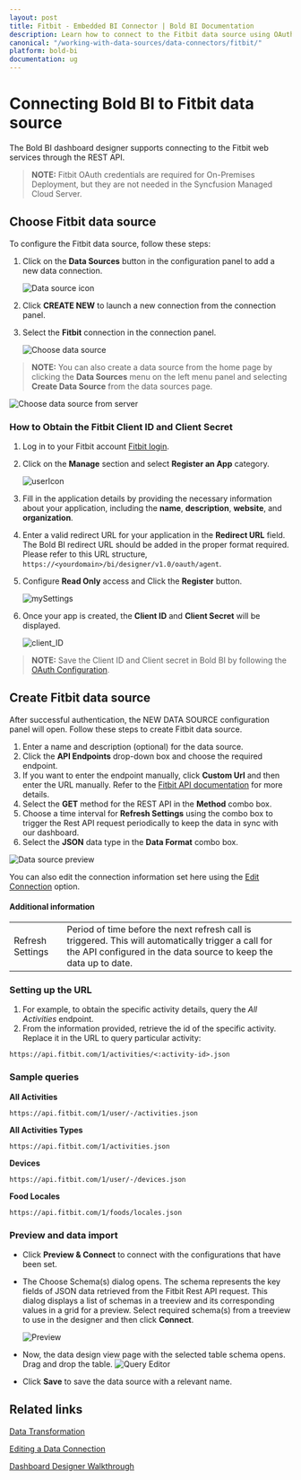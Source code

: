 ```yaml
---
layout: post
title: Fitbit - Embedded BI Connector | Bold BI Documentation
description: Learn how to connect to the Fitbit data source using OAuth-based authentication through REST API with Bold BI at your server or embedded in your application.
canonical: "/working-with-data-sources/data-connectors/fitbit/"
platform: bold-bi
documentation: ug
---
```


# Connecting Bold BI to Fitbit data source
The Bold BI dashboard designer supports connecting to the Fitbit web services through the REST API.
> **NOTE:** Fitbit OAuth credentials are required for On-Premises Deployment, but they are not needed in the Syncfusion Managed Cloud Server.
## Choose Fitbit data source

To configure the Fitbit data source, follow these steps:

1. Click on the **Data Sources** button in the configuration panel to add a new data connection.

   ![Data source icon](/static/assets/working-with-datasource/data-connectors/images/common/DataSourcesIcon.png)

2. Click **CREATE NEW** to launch a new connection from the connection panel.
3. Select the **Fitbit** connection in the connection panel.

   ![Choose data source](/static/assets/working-with-datasource/data-connectors/images/Fitbit/ChooseDS.png)

> **NOTE:** You can also create a data source from the home page by clicking the **Data Sources** menu on the left menu panel and selecting **Create Data Source** from the data sources page.

   ![Choose data source from server](/static/assets/working-with-datasource/data-connectors/images/Fitbit/ChooseDS_Server.png)

### How to Obtain the Fitbit Client ID and Client Secret

1. Log in to your Fitbit account [Fitbit login](https://dev.fitbit.com/login).
2. Click on the **Manage** section and select **Register an App** category.

    ![userIcon](/static/assets/working-with-datasource/data-connectors/images/Fitbit/Manage.png)
3. Fill in the application details by providing the necessary information about your application, including the **name**, **description**, **website**, and **organization**.
4. Enter a valid redirect URL for your application in the **Redirect URL** field. The Bold BI redirect URL should be added in the proper format required. Please refer to this URL structure, `https://<yourdomain>/bi/designer/v1.0/oauth/agent`. 
5. Configure **Read Only** access and Click the **Register** button.

    ![mySettings](/static/assets/working-with-datasource/data-connectors/images/Fitbit/Register_app.png)
7. Once your app is created, the **Client ID** and **Client Secret** will be displayed.

    ![client_ID](/static/assets/working-with-datasource/data-connectors/images/Fitbit/Client_ID.png)
> **NOTE:** Save the Client ID and Client secret in Bold BI by following the [OAuth Configuration](/site-administration/data-connector-settings/oauth-configuration/).

## Create Fitbit data source
After successful authentication, the NEW DATA SOURCE configuration panel will open. Follow these steps to create Fitbit data source.
1. Enter a name and description (optional) for the data source.
2. Click the **API Endpoints** drop-down box and choose the required endpoint.
3. If you want to enter the endpoint manually, click **Custom Url** and then enter the URL manually. Refer to the [Fitbit API documentation](https://dev.fitbit.com/build/reference/web-api/explore/) for more details.
4. Select the **GET** method for the REST API in the **Method** combo box.
5. Choose a time interval for **Refresh Settings** using the combo box to trigger the Rest API request periodically to keep the data in sync with our dashboard. 
6. Select the **JSON** data type in the **Data Format** combo box.

![Data source preview](/static/assets/working-with-datasource/data-connectors/images/Fitbit/DataSourcesView.png)

You can also edit the connection information set here using the [Edit Connection](/working-with-data-sources/editing-a-data-connection/) option.

#### Additional information
<table width="600">
<tr>
<td>
Refresh Settings
</td>
<td>
Period of time before the next refresh call is triggered. This will automatically trigger a call for the API configured in the data source to keep the data up to date.
</td>
</tr>
</table>

### Setting up the URL

1. For example, to obtain the specific activity details, query the *All Activities* endpoint.
2. From the information provided, retrieve the id of the specific activity.
Replace it in the URL to query particular activity:

`https://api.fitbit.com/1/activities/<:activity-id>.json`
### Sample queries

**All Activities**

`https://api.fitbit.com/1/user/-/activities.json`

**All Activities Types**

`https://api.fitbit.com/1/activities.json`

**Devices**

`https://api.fitbit.com/1/user/-/devices.json`

**Food Locales**

`https://api.fitbit.com/1/foods/locales.json`

### Preview and data import
* Click **Preview & Connect** to connect with the configurations that have been set.
* The Choose Schema(s) dialog opens. The schema represents the key fields of JSON data retrieved from the Fitbit Rest API request. This dialog displays a list of schemas in a treeview and its corresponding values in a grid for a preview. Select required schema(s) from a treeview to use in the designer and then click **Connect**.

   ![Preview](/static/assets/working-with-datasource/data-connectors/images/common/Preview.png)

* Now, the data design view page with the selected table schema opens. Drag and drop the table.
   ![Query Editor](/static/assets/working-with-datasource/data-connectors/images/common/QueryEditor.png)

* Click **Save** to save the data source with a relevant name.

## Related links
[Data Transformation](/working-with-data-sources/data-modeling/joining-table/)

[Editing a Data Connection](/working-with-data-sources/editing-a-data-connection/)   

[Dashboard Designer Walkthrough](/getting-started/creating-dashboard/)
